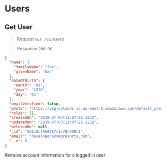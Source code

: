 # Users

## Get User

> Request `GET /v1/users`

> Response `200 OK`

```json
{
  "name": {
    "familyName": "foo",
    "givenName": "bar"
  },
  "dateOfBirth": {
    "month": "01",
    "year": "1970",
    "day": "01"
  },
  "emailVerified": false,
  "photo": "https://vmg-uploads.s3.us-east-2.amazonaws.com/default_profile_photo.png",
  "roles": [],
  "createdOn": "2019-07-03T11:07:25.123Z",
  "updatedOn": "2019-07-03T11:07:25.123Z",
  "deletedOn": null,
  "_id": "5d1c8c79b9f87c1e78c990c1",
  "email": "developers@vmgresorts.com",
  "__v": 0
}
```

Retreive account information for a logged in user
